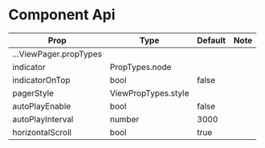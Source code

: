 # <IndicatorViewPager /> Component Api
| Prop | Type | Default | Note |
| --- | --- | --- | --- |
| ...ViewPager.propTypes |  |  |   |
| indicator | PropTypes.node |  |  |
| indicatorOnTop | bool | false  |  |
| pagerStyle | ViewPropTypes.style |  |  |
| autoPlayEnable | bool | false |  |
| autoPlayInterval | number | 3000  |  |
| horizontalScroll | bool | true  |  |


